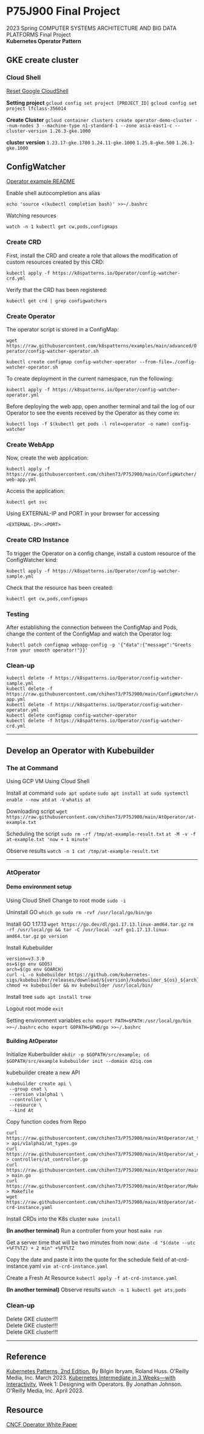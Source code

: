 # P75J900 Final Project

2023 Spring COMPUTER SYSTEMS ARCHITECTURE AND BIG DATA PLATFORMS Final Project<br>
**Kubernetes Operator Pattern**

## GKE create cluster

### Cloud Shell

[Reset Google CloudShell](https://cloud.google.com/shell/docs/resetting-cloud-shell)

**Setting project**
`gcloud config set project [PROJECT_ID]`
`gcloud config set project lfclass-356014`

**Create Cluster**
```gcloud container clusters create operator-demo-cluster --num-nodes 3 --machine-type n1-standard-1 --zone asia-east1-c --cluster-version 1.26.3-gke.1000```

**cluster version**
`1.23.17-gke.1700`
`1.24.11-gke.1000`
`1.25.8-gke.500`
`1.26.3-gke.1000`

## ConfigWatcher

[Operator example README](https://github.com/k8spatterns/examples/blob/main/advanced/Operator/README.adoc)

Enable shell autocompletion ans alias

`echo 'source <(kubectl completion bash)' >>~/.bashrc`

Watching resources

`watch -n 1 kubectl get cw,pods,configmaps`

### Create CRD

First, install the CRD and create a role that allows the modification of custom resources created by this CRD:

`kubectl apply -f https://k8spatterns.io/Operator/config-watcher-crd.yml`

Verify that the CRD has been registered:

`kubectl get crd | grep configwatchers`

### Create Operator

The operator script is stored in a ConfigMap:

`wget https://raw.githubusercontent.com/k8spatterns/examples/main/advanced/Operator/config-watcher-operator.sh`

`kubectl create configmap config-watcher-operator --from-file=./config-watcher-operator.sh`

To create deployment in the current namespace, run the following:

`kubectl apply -f https://k8spatterns.io/Operator/config-watcher-operator.yml`

Before deploying the web app, open another terminal and tail the log of our Operator to see the events received by the Operator as they come in:

`kubectl logs -f $(kubectl get pods -l role=operator -o name) config-watcher`

### Create WebApp

Now, create the web application:

`kubectl apply -f https://raw.githubusercontent.com/chihen73/P75J900/main/ConfigWatcher/web-app.yml`

Access the application:

`kubectl get svc`

Using EXTERNAL-IP and PORT in your browser for accessing

`<EXTERNAL-IP>:<PORT>`

### Create CRD Instance

To trigger the Operator on a config change, install a custom resource of the ConfigWatcher kind:

`kubectl apply -f https://k8spatterns.io/Operator/config-watcher-sample.yml`

Check that the resource has been created:

`kubectl get cw,pods,configmaps`

### Testing

After establishing the connection between the ConfigMap and Pods, change the content of the ConfigMap and watch the Operator log:

`kubectl patch configmap webapp-config -p '{"data":{"message":"Greets from your smooth operator!"}}'`

### Clean-up

```
kubectl delete -f https://k8spatterns.io/Operator/config-watcher-sample.yml
kubectl delete -f https://raw.githubusercontent.com/chihen73/P75J900/main/ConfigWatcher/web-app.yml
kubectl delete -f https://k8spatterns.io/Operator/config-watcher-operator.yml
kubectl delete configmap config-watcher-operator
kubectl delete -f https://k8spatterns.io/Operator/config-watcher-crd.yml
```
---

## Develop an Operator with Kubebuilder

### The at Command

Using GCP VM
Using Cloud Shell

Install at command
`sudo apt update`
`sudo apt install at`
`sudo systemctl enable --now atd`
`at -V`
`whatis at`

Downloading script
`wget https://raw.githubusercontent.com/chihen73/P75J900/main/AtOperator/at-example.txt`

Scheduling the script
`sudo rm -rf /tmp/at-example-result.txt`
`at -M -v -f at-example.txt 'now + 1 minute'`

Observe results
`watch -n 1 cat /tmp/at-example-result.txt`

---

### AtOperator

#### Demo environment setup

Using Cloud Shell
Change to root mode
`sudo -i`

Uninstall GO
`which go`
`sudo rm -rvf /usr/local/go/bin/go`

Install GO 1.17.13
`wget https://go.dev/dl/go1.17.13.linux-amd64.tar.gz`
`rm -rf /usr/local/go && tar -C /usr/local -xzf go1.17.13.linux-amd64.tar.gz`
`go version`

Install Kubebuilder
```
version=v3.3.0
os=$(go env GOOS)
arch=$(go env GOARCH)
curl -L -o kubebuilder https://github.com/kubernetes-sigs/kubebuilder/releases/download/${version}/kubebuilder_${os}_${arch}
chmod +x kubebuilder && mv kubebuilder /usr/local/bin/
```
Install tree
`sudo apt install tree`

Logout root mode
`exit`

Setting environment variables
`echo export PATH=$PATH:/usr/local/go/bin >>~/.bashrc`
`echo export GOPATH=$PWD/go >>~/.bashrc`

#### Building AtOperator

Initialize Kuberbuilder
`mkdir -p $GOPATH/src/example; cd $GOPATH/src/example`
`kubebuilder init --domain d2iq.com`

kubebuilder create a new API

```
kubebuilder create api \
 --group cnat \
 --version v1alpha1 \
 --controller \
 --resource \
 --kind At
```

Copy function codes from Repo
```
curl https://raw.githubusercontent.com/chihen73/P75J900/main/AtOperator/at_types.go > api/v1alpha1/at_types.go
curl https://raw.githubusercontent.com/chihen73/P75J900/main/AtOperator/at_controller.go > controllers/at_controller.go
curl https://raw.githubusercontent.com/chihen73/P75J900/main/AtOperator/main.go > main.go
curl https://raw.githubusercontent.com/chihen73/P75J900/main/AtOperator/Makefile > Makefile
wget https://raw.githubusercontent.com/chihen73/P75J900/main/AtOperator/at-crd-instance.yaml
```
Install CRDs into the K8s cluster
`make install`

**(In another terminal)** Run a controller from your host
`make run`

Get a server time that will be two minutes from now:
`date -d "$(date --utc +%FT%TZ) + 2 min" +%FT%TZ`

Copy the date and paste it into the quote for the schedule field of at-crd-instance.yaml
`vim at-crd-instance.yaml`

Create a Fresh At Resource
`kubectl apply -f at-crd-instance.yaml`

**(In another terminal)** Observe results
`watch -n 1 kubectl get ats,pods`

### Clean-up

Delete GKE cluster!!!<br>
Delete GKE cluster!!!<br>
Delete GKE cluster!!!<br>

---

## Reference

[Kubernetes Patterns, 2nd Edition.](https://www.oreilly.com/library/view/kubernetes-patterns-2nd/9781098131678/) By Bilgin Ibryam, Roland Huss. O'Reilly Media, Inc. March 2023.
[Kubernetes Intermediate in 3 Weeks—with Interactivity](https://learning.oreilly.com/live-events/kubernetes-intermediate-in-3-weekswith-interactivity/0636920056954/), Week 1: Designing with Operators. By Jonathan Johnson. O'Reilly Media, Inc. April 2023.

## Resource

[CNCF Operator White Paper](https://tag-app-delivery.cncf.io/whitepapers/operator/)
